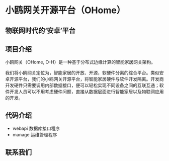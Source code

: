 # 小鸥网关开源平台（OHome）
## 物联网时代的‘安卓’平台

## 项目介绍
小鸥网关（OHome, O-H）是一种基于分布式边缘计算的智能家居网关架构。

我们将小鸥网关定位为，智能家居的开放、开源，软硬件分离的综合平台。类似安卓开源平台，我们的小鸥网关开源平台，将智能家居硬件与软件开发隔离。开发商开发硬件只需要调用内部数据接口，便可以轻松实现不同设备之间的互联互通；软件开发人员可以不用考虑硬件问题，直接从数据层面进行智能家居以及物联网应用的开发。

## 代码介绍

* webapi 数据库接口程序
* manage 运维管理程序

## 联系我们
